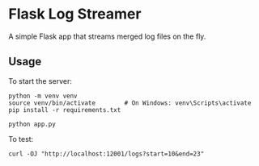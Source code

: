 # Flask Log Streamer

A simple Flask app that streams merged log files on the fly.

## Usage

To start the server:
```
python -m venv venv
source venv/bin/activate        # On Windows: venv\Scripts\activate
pip install -r requirements.txt

python app.py
```

To test:
```
curl -OJ "http://localhost:12001/logs?start=10&end=23"
```





